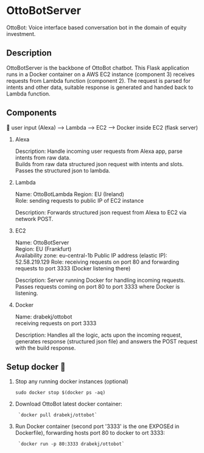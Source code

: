# OttoBotServer
OttoBot: Voice interface based conversation bot in the domain of equity investment.

## Description
OttoBotServer is the backbone of OttoBot chatbot. This Flask application runs in a Docker container on a AWS EC2 instance (component 3) receives requests from Lambda function (component 2).
The request is parsed for intents and other data, suitable response is generated and handed back to Lambda function.

## Components
:speech_balloon: user input (Alexa) —> Lambda —> EC2 —> Docker inside EC2 (flask server)

1. Alexa

    Description: Handle incoming user requests from Alexa app, parse intents from raw data.  
    Builds from raw data structured json request with intents and slots.
Passes the structured json to lambda.

2. Lambda

	Name: OttoBotLambda
	Region: EU (Ireland)  
	Role: sending requests to public IP of EC2 instance 

	Description:
		Forwards structured json request from Alexa to EC2 via network POST.

3. EC2

	Name: OttoBotServer  
	Region: EU (Frankfurt)  
	Availability zone: eu-central-1b
	Public IP address (elastic IP): 52.58.219.129
	Role: receiving requests on port 80 and forwarding requests to port 3333 (Docker listening there)

	Description:
		Server running Docker for handling incoming requests. Passes requests coming on port 80 to port 3333 where Docker is listening.

4. Docker

	Name: drabekj/ottobot  
	receiving requests on port 3333

	Description:
		Handles all the logic, acts upon the incoming request, generates response (structured json file) and answers the POST request with the build response.

## Setup docker :wrench:
1) Stop any running docker instances (optional)

	`sudo docker stop $(docker ps -aq)`

2) Download OttoBot latest docker container:

        `docker pull drabekj/ottobot`

3) Run Docker container (second port '3333' is the one EXPOSEd in Dockerfile), forwarding hosts port 80 to docker to ort 3333:

        `docker run -p 80:3333 drabekj/ottobot`
